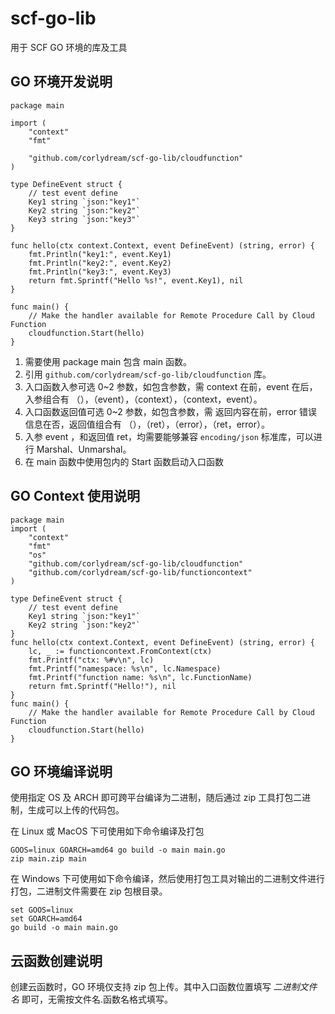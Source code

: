 # scf-go-lib


用于 SCF GO 环境的库及工具


## GO 环境开发说明

```
package main

import (
	"context"
	"fmt"

	"github.com/corlydream/scf-go-lib/cloudfunction"
)

type DefineEvent struct {
	// test event define
	Key1 string `json:"key1"`
	Key2 string `json:"key2"`
	Key3 string `json:"key3"`
}

func hello(ctx context.Context, event DefineEvent) (string, error) {
	fmt.Println("key1:", event.Key1)
	fmt.Println("key2:", event.Key2)
	fmt.Println("key3:", event.Key3)
	return fmt.Sprintf("Hello %s!", event.Key1), nil
}

func main() {
	// Make the handler available for Remote Procedure Call by Cloud Function
	cloudfunction.Start(hello)
}

```

1. 需要使用 package main 包含 main 函数。
2. 引用 `github.com/corlydream/scf-go-lib/cloudfunction` 库。
3. 入口函数入参可选 0~2 参数，如包含参数，需 context 在前，event 在后，入参组合有 （），（event），（context），（context，event）。
4. 入口函数返回值可选 0~2 参数，如包含参数，需 返回内容在前，error 错误信息在否，返回值组合有 （），（ret），（error），（ret，error）。
5. 入参 event ，和返回值 ret，均需要能够兼容 `encoding/json` 标准库，可以进行 Marshal、Unmarshal。
6. 在 main 函数中使用包内的 Start 函数启动入口函数


## GO Context 使用说明

```
package main
import (
    "context"
    "fmt"
    "os"
    "github.com/corlydream/scf-go-lib/cloudfunction"
    "github.com/corlydream/scf-go-lib/functioncontext"
)

type DefineEvent struct {
    // test event define
    Key1 string `json:"key1"`
    Key2 string `json:"key2"`
}
func hello(ctx context.Context, event DefineEvent) (string, error) {
    lc, _ := functioncontext.FromContext(ctx)
    fmt.Printf("ctx: %#v\n", lc) 
    fmt.Printf("namespace: %s\n", lc.Namespace)
    fmt.Printf("function name: %s\n", lc.FunctionName)
    return fmt.Sprintf("Hello!"), nil 
}
func main() {
    // Make the handler available for Remote Procedure Call by Cloud Function
    cloudfunction.Start(hello)
}
```

## GO 环境编译说明

使用指定 OS 及 ARCH 即可跨平台编译为二进制，随后通过 zip 工具打包二进制，生成可以上传的代码包。

在 Linux 或 MacOS 下可使用如下命令编译及打包

```
GOOS=linux GOARCH=amd64 go build -o main main.go
zip main.zip main
```

在 Windows 下可使用如下命令编译，然后使用打包工具对输出的二进制文件进行打包，二进制文件需要在 zip 包根目录。

```
set GOOS=linux
set GOARCH=amd64
go build -o main main.go
```

## 云函数创建说明

创建云函数时，GO 环境仅支持 zip 包上传。其中入口函数位置填写 *二进制文件名* 即可，无需按文件名.函数名格式填写。


